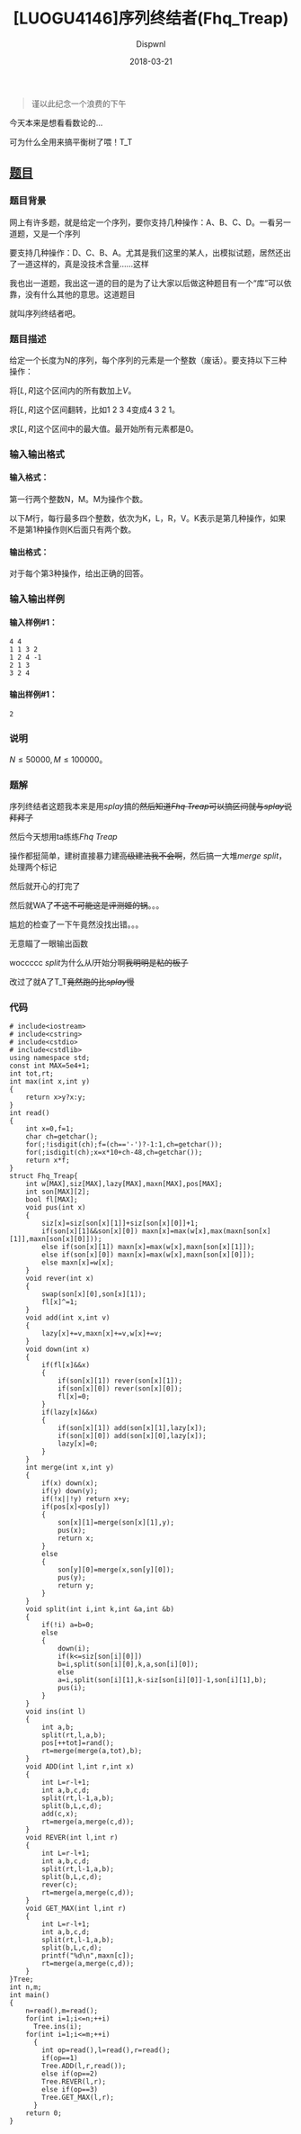﻿---
layout:     post
title:      "[LUOGU4146]序列终结者(Fhq_Treap)"
date:       2018-03-21
author:     "Dispwnl"
header-img: "img/used/005.jpg"
catalog: true
tags:
    - 平衡树
---
>谨以此纪念一个浪费的下午

今天本来是想看看数论的...

可为什么全用来搞平衡树了喂！T_T

## [题目](https://www.luogu.org/problemnew/show/P4146)
### 题目背景
网上有许多题，就是给定一个序列，要你支持几种操作：A、B、C、D。一看另一道题，又是一个序列

要支持几种操作：D、C、B、A。尤其是我们这里的某人，出模拟试题，居然还出了一道这样的，真是没技术含量……这样

我也出一道题，我出这一道的目的是为了让大家以后做这种题目有一个“库”可以依靠，没有什么其他的意思。这道题目

就叫序列终结者吧。

### 题目描述
给定一个长度为N的序列，每个序列的元素是一个整数（废话）。要支持以下三种操作：

将$[L,R]$这个区间内的所有数加上$V$。

将$[L,R]$这个区间翻转，比如1 2 3 4变成4 3 2 1。

求$[L,R]$这个区间中的最大值。最开始所有元素都是0。

### 输入输出格式
#### 输入格式：
第一行两个整数N，M。M为操作个数。

以下$M$行，每行最多四个整数，依次为K，L，R，V。K表示是第几种操作，如果不是第1种操作则K后面只有两个数。

#### 输出格式：
对于每个第3种操作，给出正确的回答。

### 输入输出样例
#### 输入样例#1：
```plain
4 4
1 1 3 2
1 2 4 -1
2 1 3
3 2 4
```
#### 输出样例#1：

```plain
2
```
### 说明
$N\leq 50000,M\leq 100000$。

### 题解

序列终结者这题我本来是用$splay$搞的~~然后知道$Fhq$ $Treap$可以搞区间就与$splay$说拜拜了~~

然后今天想用ta练练$Fhq$ $Treap$

操作都挺简单，建树直接暴力建~~高级建法我不会啊~~，然后搞一大堆$merge$ $split$，处理两个标记

然后就开心的打完了

然后就WA了~~不这不可能这是评测姬的锅~~。。。

尴尬的检查了一下午竟然没找出错。。。

无意瞄了一眼输出函数

woccccc $split$为什么从$l$开始分啊~~我明明是粘的板子~~

改过了就A了T_T~~竟然跑的比$splay$慢~~

### 代码
```
# include<iostream>
# include<cstring>
# include<cstdio>
# include<cstdlib>
using namespace std;
const int MAX=5e4+1;
int tot,rt;
int max(int x,int y)
{
    return x>y?x:y;
}
int read()
{
    int x=0,f=1;
    char ch=getchar();
    for(;!isdigit(ch);f=(ch=='-')?-1:1,ch=getchar());
    for(;isdigit(ch);x=x*10+ch-48,ch=getchar());
    return x*f;
}
struct Fhq_Treap{
    int w[MAX],siz[MAX],lazy[MAX],maxn[MAX],pos[MAX];
    int son[MAX][2];
    bool fl[MAX];
    void pus(int x)
    {
        siz[x]=siz[son[x][1]]+siz[son[x][0]]+1;
        if(son[x][1]&&son[x][0]) maxn[x]=max(w[x],max(maxn[son[x][1]],maxn[son[x][0]]));
        else if(son[x][1]) maxn[x]=max(w[x],maxn[son[x][1]]);
        else if(son[x][0]) maxn[x]=max(w[x],maxn[son[x][0]]);
        else maxn[x]=w[x];
    }
    void rever(int x)
    {
        swap(son[x][0],son[x][1]);
        fl[x]^=1;
    }
    void add(int x,int v)
    {
        lazy[x]+=v,maxn[x]+=v,w[x]+=v;
    }
    void down(int x)
    {
        if(fl[x]&&x)
        {
            if(son[x][1]) rever(son[x][1]);
            if(son[x][0]) rever(son[x][0]);
            fl[x]=0;
        }
        if(lazy[x]&&x)
        {
            if(son[x][1]) add(son[x][1],lazy[x]);
            if(son[x][0]) add(son[x][0],lazy[x]);
            lazy[x]=0;
        }
    }
    int merge(int x,int y)
    {
        if(x) down(x);
        if(y) down(y);
        if(!x||!y) return x+y;
        if(pos[x]<pos[y])
        {
            son[x][1]=merge(son[x][1],y);
            pus(x);
            return x;
        }
        else
        {
            son[y][0]=merge(x,son[y][0]);
            pus(y);
            return y;
        }
    }
    void split(int i,int k,int &a,int &b)
    {
        if(!i) a=b=0;
        else
        {
            down(i);
            if(k<=siz[son[i][0]])
            b=i,split(son[i][0],k,a,son[i][0]);
            else
            a=i,split(son[i][1],k-siz[son[i][0]]-1,son[i][1],b);
            pus(i);
        }
    }
    void ins(int l)
    {
        int a,b;
        split(rt,l,a,b);
        pos[++tot]=rand();
        rt=merge(merge(a,tot),b);
    }
    void ADD(int l,int r,int x)
    {
        int L=r-l+1;
        int a,b,c,d;
        split(rt,l-1,a,b);
        split(b,L,c,d);
        add(c,x);
        rt=merge(a,merge(c,d));
    }
    void REVER(int l,int r)
    {
        int L=r-l+1;
        int a,b,c,d;
        split(rt,l-1,a,b);
        split(b,L,c,d);
        rever(c);
        rt=merge(a,merge(c,d));
    }
    void GET_MAX(int l,int r)
    {
        int L=r-l+1;
        int a,b,c,d;
        split(rt,l-1,a,b);
        split(b,L,c,d);
        printf("%d\n",maxn[c]);
        rt=merge(a,merge(c,d));
    }
}Tree;
int n,m;
int main()
{
    n=read(),m=read();
    for(int i=1;i<=n;++i)
      Tree.ins(i);
    for(int i=1;i<=m;++i)
      {
      	int op=read(),l=read(),r=read();
      	if(op==1)
      	Tree.ADD(l,r,read());
      	else if(op==2)
      	Tree.REVER(l,r);
      	else if(op==3)
      	Tree.GET_MAX(l,r);
      }
    return 0;
}
```
